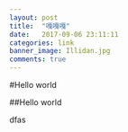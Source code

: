 ```yaml
---
layout: post
title:  "嘎嘎嘎"
date:   2017-09-06 23:11:11
categories: link
banner_image: Illidan.jpg
comments: true
---
```

#Hello world

##Hello world
<div>dfas<a href="../_includes/orientation.html"></div>



